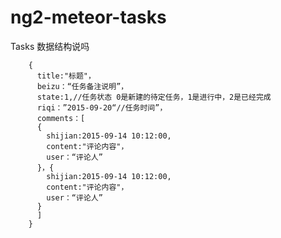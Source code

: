# ng2-meteor-tasks

Tasks 数据结构说吗

        {
          title:"标题"，
          beizu：“任务备注说明”，
          state:1,//任务状态 0是新建的待定任务，1是进行中，2是已经完成
          riqi：”2015-09-20“//任务时间”，
          comments：[
          {
            shijian:2015-09-14 10:12:00,
            content:"评论内容"，
            user：“评论人”
          }，{
            shijian:2015-09-14 10:12:00,
            content:"评论内容"，
            user：“评论人”
          }
          ]
        }
